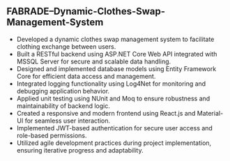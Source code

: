 ## FABRADE–Dynamic-Clothes-Swap-Management-System

<ul>
  <li>Developed a dynamic clothes swap management system to facilitate clothing exchange between users.</li>
  <li>Built a RESTful backend using ASP.NET Core Web API integrated with MSSQL Server for secure and scalable data handling.</li>
  <li>Designed and implemented database models using Entity Framework Core for efficient data access and management.</li>
  <li>Integrated logging functionality using Log4Net for monitoring and debugging application behavior.</li>
  <li>Applied unit testing using NUnit and Moq to ensure robustness and maintainability of backend logic.</li>
  <li>Created a responsive and modern frontend using React.js and Material-UI for seamless user interaction.</li>
  <li>Implemented JWT-based authentication for secure user access and role-based permissions.</li>
  <li>Utilized agile development practices during project implementation, ensuring iterative progress and adaptability.</li>
</ul>
    
